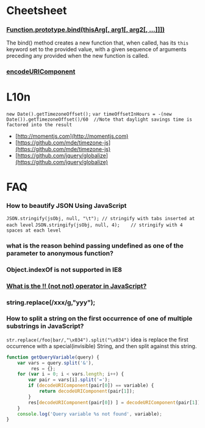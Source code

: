 # Cheetsheet
### [Function.prototype.bind(thisArg[, arg1[, arg2[, ...]]])](https://developer.mozilla.org/en-US/docs/Web/JavaScript/Reference/Global_Objects/Function/bind)
The bind() method creates a new function that, when called, has its `this` keyword set to the provided value, with a given sequence of arguments preceding any provided when the new function is called.

### [encodeURIComponent](https://developer.mozilla.org/en-US/docs/Web/JavaScript/Reference/Global_Objects/encodeURIComponent)

# L10n
`new Date().getTimezoneOffset();`
`var timeOffsetInHours = -(new Date()).getTimezoneOffset()/60  //Note that daylight savings time is factored into the result `

* [http://momentjs.com](http://momentjs.com)
* [https://github.com/mde/timezone-js](https://github.com/mde/timezone-js)
* [https://github.com/jquery/globalize](https://github.com/jquery/globalize)

# FAQ
### How to beautify JSON Using JavaScript
`JSON.stringify(jsObj, null, "\t"); // stringify with tabs inserted at each level`
`JSON.stringify(jsObj, null, 4);    // stringify with 4 spaces at each level`

### what is the reason behind passing undefined as one of the parameter to anonymous function?

### Object.indexOf is not supported in IE8

### [What is the !! (not not) operator in JavaScript?](http://stackoverflow.com/questions/784929/what-is-the-not-not-operator-in-javascript)

### string.replace(/xxx/g,"yyy");

### How to split a string on the first occurrence of one of multiple substrings in JavaScript?
`str.replace(/foo|bar/,"\x034").split("\x034")`
idea is replace the first occurrence with a special(invisible) String, and then split against this string.

```javascript
function getQueryVariable(query) {
    var vars = query.split('&'),
	     res = {};
    for (var i = 0; i < vars.length; i++) {
        var pair = vars[i].split('=');
        if (decodeURIComponent(pair[0]) == variable) {
            return decodeURIComponent(pair[1]);
        }
        res[decodeURIComponent(pair[0]) ] = decodeURIComponent(pair[1]) ;
    }
    console.log('Query variable %s not found', variable);
}
```

